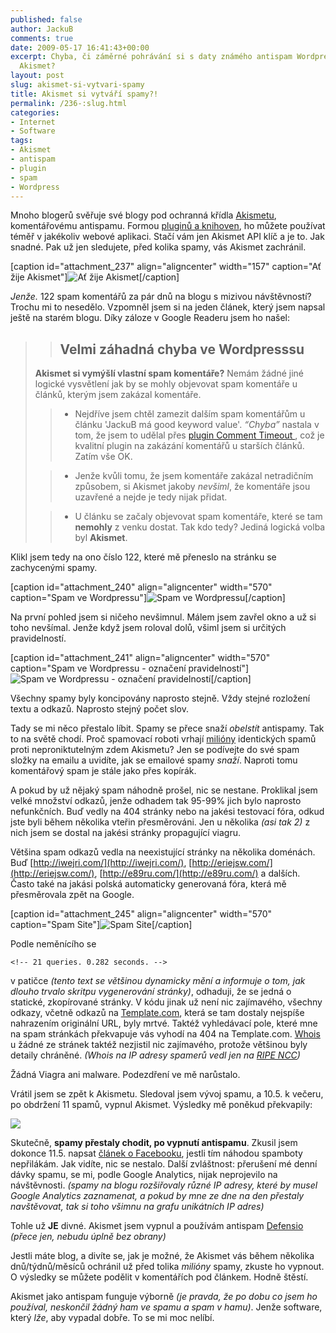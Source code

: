```yaml
---
published: false
author: JackuB
comments: true
date: 2009-05-17 16:41:43+00:00
excerpt: Chyba, či záměrné pohrávání si s daty známého antispam Wordpress pluginu
  Akismet?
layout: post
slug: akismet-si-vytvari-spamy
title: Akismet si vytváří spamy?!
permalink: /236-:slug.html
categories:
- Internet
- Software
tags:
- Akismet
- antispam
- plugin
- spam
- Wordpress
---
```


Mnoho blogerů svěřuje své blogy pod ochranná křídla [Akismetu](http://akismet.com/), komentářovému antispamu. Formou [pluginů a knihoven](http://akismet.com/development/), ho můžete používat téměř v jakékoliv webové aplikaci. Stačí vám jen Akismet API klíč a je to. Jak snadné. Pak už jen sledujete, před kolika spamy, vás Akismet zachránil.

[caption id="attachment_237" align="aligncenter" width="157" caption="Ať žije Akismet"]![Ať žije Akismet](http://jedenbod.cz/wp-content/uploads/2009/05/122spamu.png)[/caption]

_Jenže._ 122 spam komentářů za pár dnů na blogu s mizivou návštěvností? Trochu mi to nesedělo.
Vzpomněl jsem si na jeden článek, který jsem napsal ještě na starém blogu. Díky záloze v Google Readeru jsem ho našel:


<blockquote>

>
> ## Velmi záhadná chyba ve Wordpresssu
>
>
**Akismet si vymýšlí vlastní spam komentáře?** Nemám žádné jiné logické vysvětlení jak by se mohly objevovat spam komentáře u článků, kterým jsem zakázal komentáře.

>
>

>   * Nejdříve jsem chtěl zamezit dalším spam komentářům u článku 'JackuB má good keyword value'. _“Chyba”_ nastala v tom, že jsem to udělal přes [plugin Comment Timeout ](http://wordpress.org/extend/plugins/comment-timeout/), což je kvalitní plugin na zakázání komentářů u starších článků. Zatím vše OK.
>

>   * Jenže kvůli tomu, že jsem komentáře zakázal netradičním způsobem, si Akismet jakoby _nevšiml_, že komentáře jsou uzavřené a nejde je tedy nijak přidat.
>

>   * U článku se začaly objevovat spam komentáře, které se tam **nemohly** z venku dostat. Tak kdo tedy? Jediná logická volba byl **Akismet**.
>

</blockquote>


Klikl jsem tedy na ono číslo 122, které mě přeneslo na stránku se zachycenými spamy.

[caption id="attachment_240" align="aligncenter" width="570" caption="Spam ve Wordpressu"]![Spam ve Wordpressu](http://jedenbod.cz/wp-content/uploads/2009/05/spam-570x553.png)[/caption]

Na první pohled jsem si ničeho nevšimnul. Málem jsem zavřel okno a už si toho nevšímal. Jenže když jsem roloval dolů, všiml jsem si určitých pravidelností.

[caption id="attachment_241" align="aligncenter" width="570" caption="Spam ve Wordpressu - označení pravidelností"]![Spam ve Wordpressu - označení pravidelností](http://jedenbod.cz/wp-content/uploads/2009/05/spamy-570x455.png)[/caption]

Všechny spamy byly koncipovány naprosto stejně. Vždy stejné rozložení textu a odkazů. Naprosto stejný počet slov.

Tady se mi něco přestalo líbit. Spamy se přece snaží _obelstít_ antispamy. Tak to na světě chodí. Proč spamovací roboti vrhají [milióny](http://akismet.com/stats/) identických spamů proti neproniktutelným zdem Akismetu?
Jen se podívejte do své spam složky na emailu a uvidíte, jak se emailové spamy _snaží_. Naproti tomu komentářový spam je stále jako přes kopírák.

A pokud by už nějaký spam náhodně prošel, nic se nestane. Proklikal jsem velké množství odkazů, jenže odhadem tak 95-99% jich bylo naprosto nefunkčních. Buď vedly na 404 stránky nebo na jakési testovací fóra, odkud jste byli během několika vteřin přesměrováni. Jen u několika _(asi tak 2)_ z nich jsem se dostal na jakési stránky propagující viagru.

Většina spam odkazů vedla na neexistující stránky na několika doménách. Buď [http://iwejri.com/](http://iwejri.com/), [http://eriejsw.com/](http://eriejsw.com/), [http://e89ru.com/](http://e89ru.com/) a dalších. Často také na jakási polská automaticky generovaná fóra, která mě přesměrovala zpět na Google.

[caption id="attachment_245" align="aligncenter" width="570" caption="Spam Site"]![Spam Site](http://jedenbod.cz/wp-content/uploads/2009/05/spam-site-570x371.jpg)[/caption]

Podle neměnícího se


    <!-- 21 queries. 0.282 seconds. -->


v patičce _(tento text se většinou dynamicky mění a informuje o tom, jak dlouho trvalo skritpu vygenerování stránky)_, odhaduji, že se jedná o statické, zkopírované stránky. V kódu jinak už není nic zajímavého, všechny odkazy, včetně odkazů na [Template.com](http://template.com/), která se tam dostaly nejspíše nahrazením originální URL, byly mrtvé. Taktéž vyhledávací pole, které mne na spam stránkách překvapuje vás vyhodí na 404 na Template.com. [Whois](http://who.is/) u žádné ze stránek taktéž nezjistil nic zajímavého, protože většinou byly detaily chráněné. _(Whois na IP adresy spamerů vedl jen na [RIPE NCC](http://www.ripe.net/))_

Žádná Viagra ani malware.
Podezdření ve mě narůstalo.

Vrátil jsem se zpět k Akismetu.
Sledoval jsem vývoj spamu, a 10.5. k večeru, po obdržení 11 spamů, vypnul Akismet. Výsledky mě poněkud překvapily:


![](http://chartgizmo.com/GenerateChart?id=6225)



Skutečně, **spamy přestaly chodit, po vypnutí antispamu**.
Zkusil jsem dokonce 11.5. napsat [článek o Facebooku](http://jedenbod.cz/252-kolika-zpusoby-jde-zrusit-ucet-na-facebooku.html), jestli tím náhodou spamboty nepřilákám. Jak vidíte, nic se nestalo. Další zvláštnost: přerušení mé denní dávky spamu, se mi, podle Google Analytics, nijak neprojevilo na návštěvnosti. _(spamy na blogu rozšiřovaly různé IP adresy, které by musel Google Analytics zaznamenat, a pokud by mne ze dne na den přestaly navštěvovat, tak si toho všimnu na grafu unikátních IP adres)_

Tohle už **JE** divné. Akismet jsem vypnul a používám antispam [Defensio](http://wordpress.org/extend/plugins/defensio-anti-spam/) _(přece jen, nebudu úplně bez obrany)_

Jestli máte blog, a divíte se, jak je možné, že Akismet vás během několika dnů/týdnů/měsíců ochránil už před tolika _milióny_ spamy, zkuste ho vypnout. O výsledky se můžete podělit v komentářích pod článkem.
Hodně štěstí.

Akismet jako antispam funguje výborně _(je pravda, že po dobu co jsem ho používal, neskončil žádný ham ve spamu a spam v hamu)_. Jenže software, který _lže_, aby vypadal dobře. To se mi moc nelíbí.


